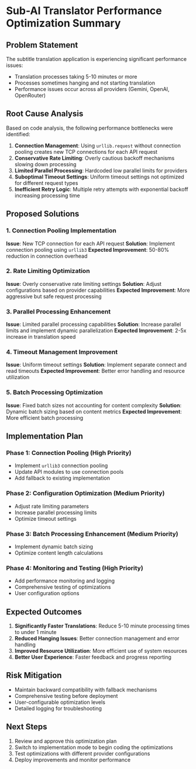 # Sub-AI Translator Performance Optimization Summary

## Problem Statement

The subtitle translation application is experiencing significant performance issues:

- Translation processes taking 5-10 minutes or more
- Processes sometimes hanging and not starting translation
- Performance issues occur across all providers (Gemini, OpenAI, OpenRouter)

## Root Cause Analysis

Based on code analysis, the following performance bottlenecks were identified:

1. **Connection Management**: Using `urllib.request` without connection pooling creates new TCP connections for each API request
2. **Conservative Rate Limiting**: Overly cautious backoff mechanisms slowing down processing
3. **Limited Parallel Processing**: Hardcoded low parallel limits for providers
4. **Suboptimal Timeout Settings**: Uniform timeout settings not optimized for different request types
5. **Inefficient Retry Logic**: Multiple retry attempts with exponential backoff increasing processing time

## Proposed Solutions

### 1. Connection Pooling Implementation

**Issue**: New TCP connection for each API request
**Solution**: Implement connection pooling using `urllib3`
**Expected Improvement**: 50-80% reduction in connection overhead

### 2. Rate Limiting Optimization

**Issue**: Overly conservative rate limiting settings
**Solution**: Adjust configurations based on provider capabilities
**Expected Improvement**: More aggressive but safe request processing

### 3. Parallel Processing Enhancement

**Issue**: Limited parallel processing capabilities
**Solution**: Increase parallel limits and implement dynamic parallelization
**Expected Improvement**: 2-5x increase in translation speed

### 4. Timeout Management Improvement

**Issue**: Uniform timeout settings
**Solution**: Implement separate connect and read timeouts
**Expected Improvement**: Better error handling and resource utilization

### 5. Batch Processing Optimization

**Issue**: Fixed batch sizes not accounting for content complexity
**Solution**: Dynamic batch sizing based on content metrics
**Expected Improvement**: More efficient batch processing

## Implementation Plan

### Phase 1: Connection Pooling (High Priority)

- Implement `urllib3` connection pooling
- Update API modules to use connection pools
- Add fallback to existing implementation

### Phase 2: Configuration Optimization (Medium Priority)

- Adjust rate limiting parameters
- Increase parallel processing limits
- Optimize timeout settings

### Phase 3: Batch Processing Enhancement (Medium Priority)

- Implement dynamic batch sizing
- Optimize content length calculations

### Phase 4: Monitoring and Testing (High Priority)

- Add performance monitoring and logging
- Comprehensive testing of optimizations
- User configuration options

## Expected Outcomes

1. **Significantly Faster Translations**: Reduce 5-10 minute processing times to under 1 minute
2. **Reduced Hanging Issues**: Better connection management and error handling
3. **Improved Resource Utilization**: More efficient use of system resources
4. **Better User Experience**: Faster feedback and progress reporting

## Risk Mitigation

- Maintain backward compatibility with fallback mechanisms
- Comprehensive testing before deployment
- User-configurable optimization levels
- Detailed logging for troubleshooting

## Next Steps

1. Review and approve this optimization plan
2. Switch to implementation mode to begin coding the optimizations
3. Test optimizations with different provider configurations
4. Deploy improvements and monitor performance

